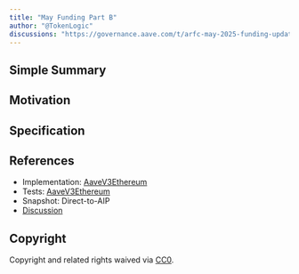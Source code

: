 ```yaml
---
title: "May Funding Part B"
author: "@TokenLogic"
discussions: "https://governance.aave.com/t/arfc-may-2025-funding-update/21906"
---
```


## Simple Summary

## Motivation

## Specification

## References

- Implementation: [AaveV3Ethereum](https://github.com/bgd-labs/aave-proposals-v3/blob/main/src/20250522_AaveV3Ethereum_MayFundingPartB/AaveV3Ethereum_MayFundingPartB_20250522.sol)
- Tests: [AaveV3Ethereum](https://github.com/bgd-labs/aave-proposals-v3/blob/main/src/20250522_AaveV3Ethereum_MayFundingPartB/AaveV3Ethereum_MayFundingPartB_20250522.t.sol)
- Snapshot: Direct-to-AIP
- [Discussion](https://governance.aave.com/t/arfc-may-2025-funding-update/21906)

## Copyright

Copyright and related rights waived via [CC0](https://creativecommons.org/publicdomain/zero/1.0/).
